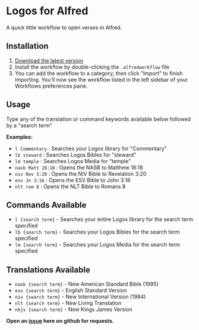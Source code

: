 # Logos for Alfred

A quick little workflow to open verses in Alfred.

## Installation

1. [Download the latest version](https://github.com/vmitchell85/logos-alfred-workflow/releases/download/0.3/Logos.alfredworkflow)
2. Install the workflow by double-clicking the `.alfredworkflow` file
3. You can add the workflow to a category, then click "Import" to finish importing. You'll now see the workflow listed in the left sidebar of your Workflows preferences pane.

## Usage

Type any of the translation or command keywords available below followed by a "search term"

**Examples:**
- `l Commentary` : Searches your Logos library for "Commentary"
- `lb steward` : Searches Logos Bibles for "steward"
- `lm temple` : Searches Logos Media for "temple"
- `nasb Matt 28:18` : Opens the NASB to Matthew 18:18
- `niv Rev 3:20` : Opens the NIV Bible to Revelation 3:20
- `esv Jn 3:16` : Opens the ESV Bible to John 3:16
- `nlt rom 8` : Opens the NLT Bible to Romans 8

## Commands Available
- `l {search term}` - Searches your entire Logos library for the search term specified
- `lb {search term}` - Searches your Logos Bibles for the search term specified
- `lm {search term}` - Searches your Logos Media for the search term specified

## Translations Available
- `nasb {search term}` - New American Standard Bible (1995)
- `esv {search term}` - English Standard Version
- `niv {search term}` - New International Version (1984)
- `nlt {search term}` - New Living Translation
- `nkjv {search term}` - New Kings James Version

**Open an [issue](https://github.com/vmitchell85/logos-alfred-workflow/issues) here on github for requests.**
